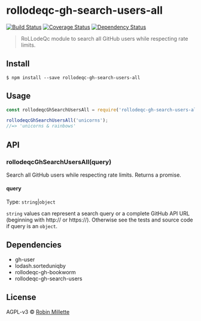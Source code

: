 # rollodeqc-gh-search-users-all
[![Build Status](https://travis-ci.org/millette/rollodeqc-gh-search-users-all.svg?branch=master)](https://travis-ci.org/millette/rollodeqc-gh-search-users-all)
[![Coverage Status](https://coveralls.io/repos/github/millette/rollodeqc-gh-search-users-all/badge.svg?branch=master)](https://coveralls.io/github/millette/rollodeqc-gh-search-users-all?branch=master)
[![Dependency Status](https://gemnasium.com/badges/github.com/millette/rollodeqc-gh-search-users-all.svg)](https://gemnasium.com/github.com/millette/rollodeqc-gh-search-users-all)
> RoLLodeQc module to search all GitHub users while respecting rate limits.

## Install
```
$ npm install --save rollodeqc-gh-search-users-all
```

## Usage
```js
const rollodeqcGhSearchUsersAll = require('rollodeqc-gh-search-users-all');

rollodeqcGhSearchUsersAll('unicorns');
//=> 'unicorns & rainbows'
```

## API
### rollodeqcGhSearchUsersAll(query)
Search all GitHub users while respecting rate limits. Returns a promise.

#### query
Type: `string`|`object`

`string` values can represent a search query or a complete GitHub API URL
(beginning with http:// or https://).
Otherwise see the tests and source code if query is an `object`.

## Dependencies
* gh-user
* lodash.sorteduniqby
* rollodeqc-gh-bookworm
* rollodeqc-gh-search-users

## License

AGPL-v3 © [Robin Millette](http://robin.millette.info)
